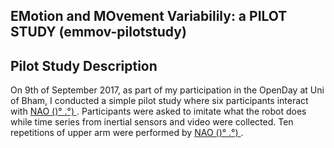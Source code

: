 EMotion and MOvement Variabilily: a PILOT STUDY (emmov-pilotstudy)
---

## Pilot Study Description
On 9th of September 2017, as part of my participation in the OpenDay at Uni of Bham,
I conducted a simple pilot study where six participants interact with [ NAO ()° .°) ](https://www.ald.softbankrobotics.com/en/robots/nao).
Participants were asked to imitate what the robot does while time series from 
inertial sensors and video were collected.
Ten repetitions of upper arm were performed by [ NAO ()° .°) ](https://www.ald.softbankrobotics.com/en/robots/nao).



